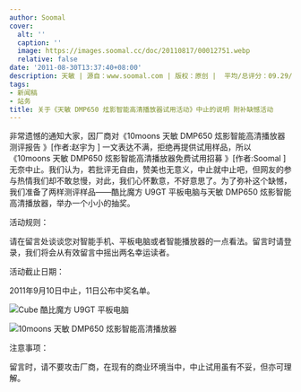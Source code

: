 ```yaml
---
author: Soomal
cover:
  alt: ''
  caption: ''
  image: https://images.soomal.cc/doc/20110817/00012751.webp
  relative: false
date: '2011-08-30T13:37:40+08:00'
description: 天敏 | 源自：www.soomal.com | 版权：原创 |  平均/总评分：09.29/65
tags:
- 新闻稿
- 站务
title: 关于《天敏 DMP650 炫影智能高清播放器试用活动》中止的说明 附补缺憾活动
---
```


非常遗憾的通知大家，因厂商对《10moons 天敏 DMP650 炫影智能高清播放器测评报告 》[作者:赵宇为 ]
一文表达不满，拒绝再提供试用样品，所以《10moons 天敏 DMP650 炫影智能高清播放器免费试用招募 》[作者:Soomal ]
无奈中止。我们认为，若批评无自由，赞美也无意义，中止就中止吧，但网友的参与热情我们却不敢怠慢，对此，我们心怀歉意，不好意思了。为了弥补这个缺憾，我们准备了两样测评样品――酷比魔方 U9GT 平板电脑与天敏 DMP650 炫影智能高清播放器，举办一个小小的抽奖。



活动规则：



请在留言处谈谈您对智能手机、平板电脑或者智能播放器的一点看法。留言时请登录，我们将会从有效留言中摇出两名幸运读者。



活动截止日期：



2011年9月10日中止，11日公布中奖名单。



![Cube 酷比魔方 U9GT 平板电脑](https://images.soomal.cc/doc/20110727/00012336.webp)



![10moons 天敏 DMP650 炫影智能高清播放器](https://images.soomal.cc/doc/20110817/00012751.webp)



注意事项：



留言时，请不要攻击厂商，在现有的商业环境当中，中止试用虽有不妥，但亦可理解。